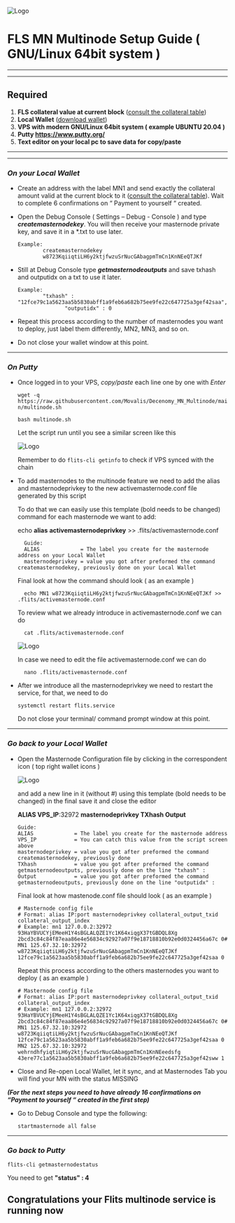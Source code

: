 ![Logo](https://cdn.discordapp.com/attachments/1057646100225462303/1057680243198001303/Decenomy_multinode_guide.png)

# FLS MN Multinode Setup Guide ( GNU/Linux 64bit system )
***
***
## Required
1) **FLS collateral value at current block** ([consult the collateral table](https://github.com/decenomy/FLS#rewards-breakdown))
2) **Local Wallet** ([download wallet](https://github.com/decenomy/FLS/releases/latest))
3) **VPS with modern GNU/Linux 64bit system ( example UBUNTU 20.04 )**
4) **Putty https://www.putty.org/**
5) **Text editor on your local pc to save data for copy/paste**
***
***

### ***On your Local Wallet***
* Create an address with the label MN1 and send exactly the collateral amount valid at the current block to it ([consult the collateral table](https://github.com/decenomy/FLS#rewards-breakdown)). Wait to complete 6 confirmations on “ Payment to yourself “ created.

* Open the Debug Console ( Settings – Debug - Console ) and type ***createmasternodekey***.
You will then receive your masternode private key, and save it in a *.txt to use later.
  ```
  Example:
          createmasternodekey
          w8723KqiiqtiLH6y2ktjfwzuSrNucGAbagpmTmCn1KnNEeQTJKf
* Still at Debug Console type ***getmasternodeoutputs*** and save txhash and outputidx on a txt to use it later.
  ```
  Example:
          "txhash" : "12fce79c1a5623aa5b5830abff1a9feb6a682b75ee9fe22c647725a3gef42saa",
		         "outputidx" : 0

* Repeat this process according to the number of masternodes you want to deploy, just label them differently, MN2, MN3, and so on.

* Do not close your wallet window at this point.

***

### ***On Putty***

* Once logged in to your VPS, *copy/paste* each line one by one with *Enter*

	`wget -q https://raw.githubusercontent.com/Movalis/Decenomy_MN_Multinode/main/multinode.sh`

	`bash multinode.sh`


	Let the script run until you see a similar screen like this

  ![Logo](https://cdn.discordapp.com/attachments/1057646100225462303/1057666832967946361/DSW_Multinode_script.png)

    Remember to do `flits-cli getinfo` to check if VPS synced with the chain

* To add masternodes to the multinode feature we need to add the alias and masternodeprivkey to the new activemasternode.conf file generated by this script

	To do that we can easily use this template (bold needs to be changed) command for each masternode we want to add:

	echo **alias** **activemasternodeprivkey** >> .flits/activemasternode.conf
	
		Guide:
		ALIAS             = The label you create for the masternode address on your Local Wallet
		masternodeprivkey = value you got after preformed the command createmasternodekey, previously done on your Local Wallet
   
 	Final look at how the command should look ( as an example )
   
		echo MN1 w8723KqiiqtiLH6y2ktjfwzuSrNucGAbagpmTmCn1KnNEeQTJKf >> .flits/activemasternode.conf

	To review what we already introduce in activemasternode.conf we can do 

		cat .flits/activemasternode.conf

	![Logo](https://cdn.discordapp.com/attachments/1057646100225462303/1057666866681757696/cat_activemasternode.png)
		
	In case we need to edit the file activemasternode.conf we can do

		nano .flits/activemasternode.conf

* After we introduce all the masternodeprivkey we need to restart the service, for that, we need to do

	`systemctl restart flits.service`

   
	Do not close your terminal/ command prompt window at this point.

***

### ***Go back to your Local Wallet***

* Open the Masternode Configuration file by clicking in the correspondent icon ( top right wallet icons ) 

  ![Logo](https://cdn.discordapp.com/attachments/1057646100225462303/1057649522936922242/DSW_masternode_conf.png)

  and add a new line in it (without #) using this template (bold needs to be changed) in the final save it and close the editor

  **ALIAS VPS_IP**:32972 **masternodeprivkey TXhash Output**

	  Guide:
	  ALIAS             = The label you create for the masternode address
	  VPS_IP            = You can catch this value from the script screen above
	  masternodeprivkey = value you got after preformed the command createmasternodekey, previously done
	  TXhash            = value you got after preformed the command getmasternodeoutputs, previously done on the line "txhash" :
	  Output            = value you got after preformed the command getmasternodeoutputs, previously done on the line "outputidx" :


     Final look at how mastenode.conf file should look ( as an example )
   
	  # Masternode config file
	  # Format: alias IP:port masternodeprivkey collateral_output_txid collateral_output_index
	  # Example: mn1 127.0.0.2:32972 93HaYBVUCYjEMeeH1Y4sBGLALQZE1Yc1K64xiqgX37tGBDQL8Xg 2bcd3c84c84f87eaa86e4e56834c92927a07f9e18718810b92e0d0324456a67c 0#
	  MN1 125.67.32.10:32972 w8723KqiiqtiLH6y2ktjfwzuSrNucGAbagpmTmCn1KnNEeQTJKf 12fce79c1a5623aa5b5830abff1a9feb6a682b75ee9fe22c647725a3gef42saa 0
	
     Repeat this process according to the others masternodes you want to deploy ( as an example )

	  # Masternode config file
	  # Format: alias IP:port masternodeprivkey collateral_output_txid collateral_output_index
	  # Example: mn1 127.0.0.2:32972 93HaYBVUCYjEMeeH1Y4sBGLALQZE1Yc1K64xiqgX37tGBDQL8Xg 2bcd3c84c84f87eaa86e4e56834c92927a07f9e18718810b92e0d0324456a67c 0#
	  MN1 125.67.32.10:32972 w8723KqiiqtiLH6y2ktjfwzuSrNucGAbagpmTmCn1KnNEeQTJKf 12fce79c1a5623aa5b5830abff1a9feb6a682b75ee9fe22c647725a3gef42saa 0
	  MN2 125.67.32.10:32972 wehrndhfyiqtiLH6y2ktjfwzuSrNucGAbagpmTmCn1KnNEeedsfg 43ere77c1a5623aa5b5830abff1a9feb6a682b75ee9fe22c647725a3gef42sww 1

* Close and Re-open Local Wallet, let it sync, and at Masternodes Tab you will find your MN with the status MISSING

	
***(For the next steps you need to have already 16 confirmations on “Payment to yourself “ created in the first step)***


* Go to Debug Console and type the following:

    `startmasternode all false`
***

### ***Go back to Putty***

   `flits-cli getmasternodestatus`

You need to get **"status" : 4**

## Congratulations your Flits multinode service is running now

